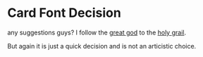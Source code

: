 # Card Font Decision

any suggestions guys? I follow the [great god](https://brand.ucsd.edu/visual-brand/typography/index.html) to the [holy grail](https://fonts.google.com/selection/embed). 

But again it is just a quick decision and is not an articistic choice. 